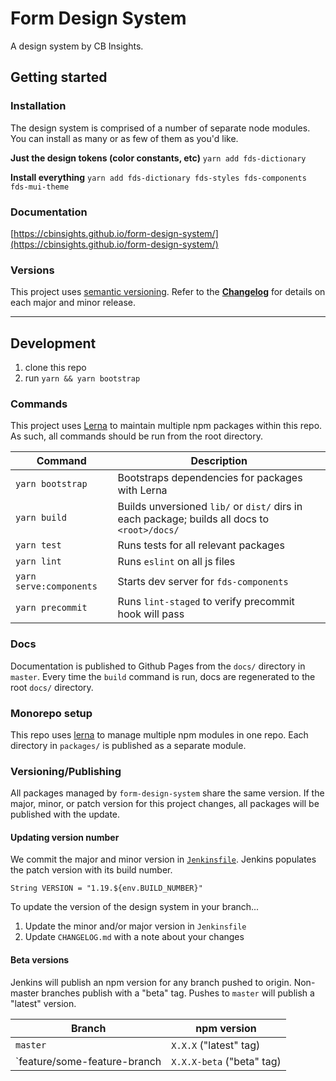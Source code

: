 # Form Design System

A design system by CB Insights.

## Getting started

### Installation
The design system is comprised of a number of separate node modules. You can install as many
or as few of them as you'd like.

**Just the design tokens (color constants, etc)**
`yarn add fds-dictionary`

**Install everything**
`yarn add fds-dictionary fds-styles fds-components fds-mui-theme`

### Documentation
[https://cbinsights.github.io/form-design-system/](https://cbinsights.github.io/form-design-system/)

### Versions
This project uses [semantic versioning](https://semver.org/spec/v2.0.0.html).
Refer to the [**Changelog**](https://github.com/cbinsights/form-design-system/blob/master/CHANGELOG.md)
for details on each major and minor release.

------

## Development

1. clone this repo
2. run `yarn && yarn bootstrap`


### Commands
This project uses [Lerna](https://github.com/lerna/lerna) to maintain
multiple npm packages within this repo. As such, all commands should be
run from the root directory.

Command          | Description
---------------- | ------------------------------------------------------
`yarn bootstrap` | Bootstraps dependencies for packages with Lerna
`yarn build`     | Builds unversioned `lib/` or `dist/` dirs in each package; builds all docs to `<root>/docs/`
`yarn test`      | Runs tests for all relevant packages
`yarn lint`      | Runs `eslint` on all js files
`yarn serve:components` | Starts dev server for `fds-components`
`yarn precommit` | Runs `lint-staged` to verify precommit hook will pass

### Docs
Documentation is published to Github Pages from the `docs/` directory in `master`.
Every time the `build` command is run, docs are regenerated to the root `docs/` directory.

### Monorepo setup
This repo uses [lerna](https://lernajs.io/) to manage multiple npm modules in one repo. Each directory in
`packages/` is published as a separate module.

### Versioning/Publishing
All packages managed by `form-design-system` share the same version. If the major, minor, or patch version
for this project changes, all packages will be published with the update.

#### Updating version number
We commit the major and minor version in [`Jenkinsfile`](https://github.com/cbinsights/form-design-system/blob/master/Jenkinsfile#L10).
Jenkins populates the patch version with its build number.

```
String VERSION = "1.19.${env.BUILD_NUMBER}"
```

To update the version of the design system in your branch...

1. Update the minor and/or major version in `Jenkinsfile`
2. Update `CHANGELOG.md` with a note about your changes

#### Beta versions
Jenkins will publish an npm version for any branch pushed to origin.
Non-master branches publish with a "beta" tag. Pushes to `master` will
publish a "latest" version.

Branch   | npm version
-------- | -------------------------------------
`master` | `X.X.X` ("latest" tag)
`feature/some-feature-branch | `X.X.X-beta` ("beta" tag)
